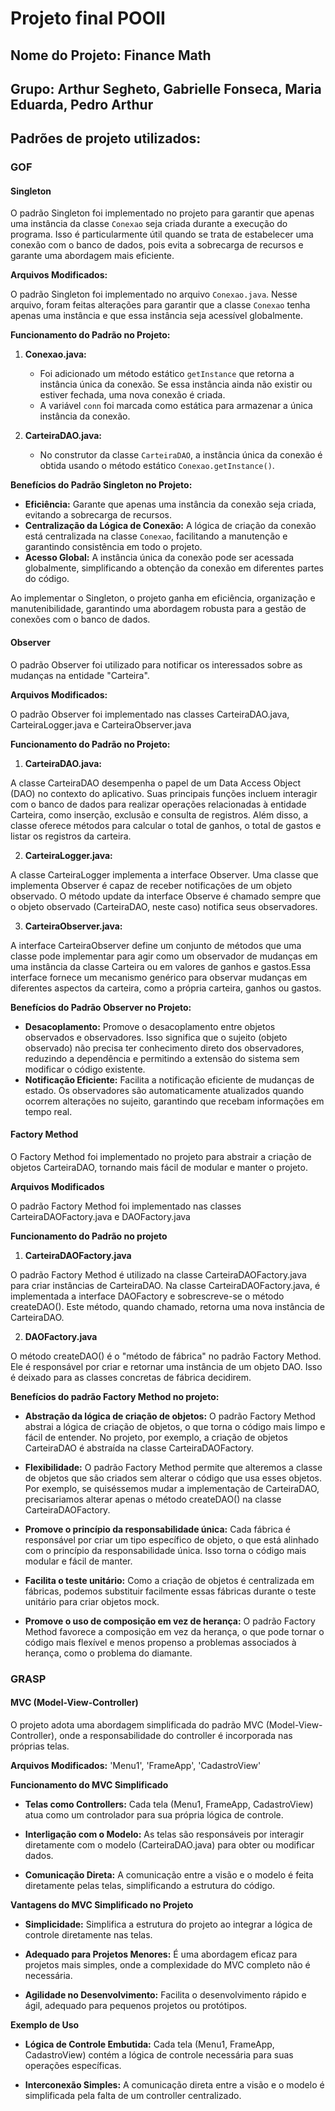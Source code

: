 # Projeto final POOII

## Nome do Projeto: Finance Math

## Grupo: Arthur Segheto, Gabrielle Fonseca, Maria Eduarda, Pedro Arthur

## Padrões de projeto utilizados:

### GOF

#### Singleton

O padrão Singleton foi implementado no projeto para garantir que apenas uma instância da classe `Conexao` seja criada durante a execução do programa. Isso é particularmente útil quando se trata de estabelecer uma conexão com o banco de dados, pois evita a sobrecarga de recursos e garante uma abordagem mais eficiente.

**Arquivos Modificados:**

O padrão Singleton foi implementado no arquivo `Conexao.java`. Nesse arquivo, foram feitas alterações para garantir que a classe `Conexao` tenha apenas uma instância e que essa instância seja acessível globalmente.

**Funcionamento do Padrão no Projeto:**

1. **Conexao.java:**
   - Foi adicionado um método estático `getInstance` que retorna a instância única da conexão. Se essa instância ainda não existir ou estiver fechada, uma nova conexão é criada.
   - A variável `conn` foi marcada como estática para armazenar a única instância da conexão.

2. **CarteiraDAO.java:**
   - No construtor da classe `CarteiraDAO`, a instância única da conexão é obtida usando o método estático `Conexao.getInstance()`.

**Benefícios do Padrão Singleton no Projeto:**

- **Eficiência:** Garante que apenas uma instância da conexão seja criada, evitando a sobrecarga de recursos.
- **Centralização da Lógica de Conexão:** A lógica de criação da conexão está centralizada na classe `Conexao`, facilitando a manutenção e garantindo consistência em todo o projeto.
- **Acesso Global:** A instância única da conexão pode ser acessada globalmente, simplificando a obtenção da conexão em diferentes partes do código.

Ao implementar o Singleton, o projeto ganha em eficiência, organização e manutenibilidade, garantindo uma abordagem robusta para a gestão de conexões com o banco de dados.

#### Observer

O padrão Observer foi utilizado para notificar os interessados sobre as mudanças na entidade "Carteira".

**Arquivos Modificados:**

O padrão Observer foi implementado nas classes CarteiraDAO.java, CarteiraLogger.java e CarteiraObserver.java

**Funcionamento do Padrão no Projeto:**

1. **CarteiraDAO.java:**

A classe CarteiraDAO desempenha o papel de um Data Access Object (DAO) no contexto do aplicativo. Suas principais funções incluem interagir com o banco de dados para realizar operações relacionadas à entidade Carteira, como inserção, exclusão e consulta de registros. Além disso, a classe oferece métodos para calcular o total de ganhos, o total de gastos e listar os registros da carteira. 

2. **CarteiraLogger.java:**

A classe CarteiraLogger implementa a interface Observer. Uma classe que implementa Observer é capaz de receber notificações de um objeto observado. O método update da interface Observe é chamado sempre que o objeto observado (CarteiraDAO, neste caso) notifica seus observadores. 

3. **CarteiraObserver.java:**

A interface CarteiraObserver define um conjunto de métodos que uma classe pode implementar para agir como um observador de mudanças em uma instância da classe Carteira ou em valores de ganhos e gastos.Essa interface fornece um mecanismo genérico para observar mudanças em diferentes aspectos da carteira, como a própria carteira, ganhos ou gastos. 

**Benefícios do Padrão Observer no Projeto:**

- **Desacoplamento:** Promove o desacoplamento entre objetos observados e observadores. Isso significa que o sujeito (objeto observado) não precisa ter conhecimento direto dos observadores, reduzindo a dependência e permitindo a extensão do sistema sem modificar o código existente. 
- **Notificação Eficiente:** Facilita a notificação eficiente de mudanças de estado. Os observadores são automaticamente atualizados quando ocorrem alterações no sujeito, garantindo que recebam informações em tempo real.

#### Factory Method

O Factory Method foi implementado no projeto para abstrair a criação de objetos CarteiraDAO, tornando mais fácil de modular e manter o projeto.

**Arquivos Modificados**

O padrão Factory Method foi implementado nas classes CarteiraDAOFactory.java e DAOFactory.java

**Funcionamento do Padrão no projeto**

1. **CarteiraDAOFactory.java**

O padrão Factory Method é utilizado na classe CarteiraDAOFactory.java para criar instâncias de CarteiraDAO.
Na classe CarteiraDAOFactory.java, é implementada a interface DAOFactory e sobrescreve-se o método createDAO(). Este método, quando chamado, retorna uma nova instância de CarteiraDAO.

2. **DAOFactory.java**

O método createDAO() é o "método de fábrica" no padrão Factory Method. Ele é responsável por criar e retornar uma instância de um objeto DAO. Isso é deixado para as classes concretas de fábrica decidirem.

**Benefícios do padrão Factory Method no projeto:**

- **Abstração da lógica de criação de objetos:** O padrão Factory Method abstrai a lógica de criação de objetos, o que torna o código mais limpo e fácil de entender. No projeto, por exemplo, a criação de objetos CarteiraDAO é abstraída na classe CarteiraDAOFactory.

- **Flexibilidade:** O padrão Factory Method permite que alteremos a classe de objetos que são criados sem alterar o código que usa esses objetos. Por exemplo, se quiséssemos mudar a implementação de CarteiraDAO, precisariamos alterar apenas o método createDAO() na classe CarteiraDAOFactory.  

- **Promove o princípio da responsabilidade única:** Cada fábrica é responsável por criar um tipo específico de objeto, o que está alinhado com o princípio da responsabilidade única. Isso torna o código mais modular e fácil de manter.  

- **Facilita o teste unitário:** Como a criação de objetos é centralizada em fábricas, podemos substituir facilmente essas fábricas durante o teste unitário para criar objetos mock.  

- **Promove o uso de composição em vez de herança:** O padrão Factory Method favorece a composição em vez da herança, o que pode tornar o código mais flexível e menos propenso a problemas associados à herança, como o problema do diamante.

### GRASP

#### MVC (Model-View-Controller)

O projeto adota uma abordagem simplificada do padrão MVC (Model-View-Controller), onde a responsabilidade do controller é incorporada nas próprias telas.

**Arquivos Modificados:**
'Menu1', 'FrameApp', 'CadastroView'

**Funcionamento do MVC Simplificado**

- **Telas como Controllers:**
Cada tela (Menu1, FrameApp, CadastroView) atua como um controlador para sua própria lógica de controle.

- **Interligação com o Modelo:**
As telas são responsáveis por interagir diretamente com o modelo (CarteiraDAO.java) para obter ou modificar dados.

- **Comunicação Direta:**
A comunicação entre a visão e o modelo é feita diretamente pelas telas, simplificando a estrutura do código.

**Vantagens do MVC Simplificado no Projeto**

- **Simplicidade:**
Simplifica a estrutura do projeto ao integrar a lógica de controle diretamente nas telas.

- **Adequado para Projetos Menores:**
É uma abordagem eficaz para projetos mais simples, onde a complexidade do MVC completo não é necessária.

- **Agilidade no Desenvolvimento:**
Facilita o desenvolvimento rápido e ágil, adequado para pequenos projetos ou protótipos.

**Exemplo de Uso**

- **Lógica de Controle Embutida:**
Cada tela (Menu1, FrameApp, CadastroView) contém a lógica de controle necessária para suas operações específicas.

- **Interconexão Simples:**
A comunicação direta entre a visão e o modelo é simplificada pela falta de um controller centralizado.

